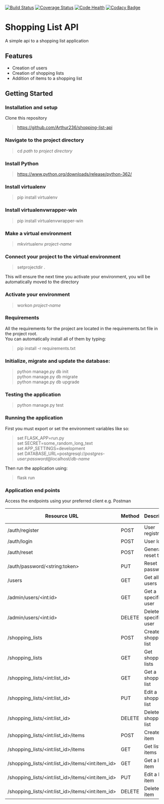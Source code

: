 [![Build Status](https://travis-ci.org/Arthur236/shopping-list-api.svg?branch=master)](https://travis-ci.org/Arthur236/shopping-list-api)   [![Coverage Status](https://coveralls.io/repos/github/Arthur236/shopping-list-api/badge.svg?branch=master)](https://coveralls.io/github/Arthur236/shopping-list-api?branch=master)   [![Code Health](https://landscape.io/github/Arthur236/shopping-list-api/master/landscape.svg?style=flat)](https://landscape.io/github/Arthur236/shopping-list-api/master)   [![Codacy Badge](https://api.codacy.com/project/badge/Grade/78995aa52f52492187af656f7c2cc06f)](https://www.codacy.com/app/Arthur236/shopping-list-api?utm_source=github.com&amp;utm_medium=referral&amp;utm_content=Arthur236/shopping-list-api&amp;utm_campaign=Badge_Grade)

# Shopping List API

A simple api to a shopping list application

## Features

* Creation of users
* Creation of shopping lists
* Addition of items to a shopping list

## Getting Started

### Installation and setup
Clone this repository
>https://github.com/Arthur236/shopping-list-api

### Navigate to the project directory

>cd _path to project directory_

### Install Python

>https://www.python.org/downloads/release/python-362/

### Install virtualenv

>pip install virtualenv

### Install virtualenvwrapper-win

>pip install virtualenvwrapper-win

### Make a virtual environment

>mkvirtualenv _project-name_

### Connect your project to the virtual environment

>setprojectdir .

This will ensure the next time you activate your environment, you will be automatically moved to the directory

### Activate your environment

>workon _project-name_

### Requirements

All the requirements for the project are located in the requirements.txt file in the project root.  
You can automatically install all of them by typing:  

>pip install -r requirements.txt

### Initialize, migrate and update the database:
>python manage.py db init  
 python manage.py db migrate  
 python manage.py db upgrade
 
 ### Testing the application
 >python manage.py test
 
 ### Running the application
 First you must export or set the environment variables like so:
 >set FLASK_APP=run.py  
set SECRET=some_random_long_text  
set APP_SETTINGS=development  
set DATABASE_URL=postgresql://_postgres-user_:_password_@localhost/_db-name_

Then run the application using:
>flask run

### Application end points
Access the endpoints using your preferred client e.g. Postman

| Resource URL                                                   | Method  | Description              | Requires Token |
|----------------------------------------------------------------|---------|--------------------------|----------------|
| /auth/register                                                 | POST    | User registration        | FALSE          |
| /auth/login                                                    | POST    | User login               | FALSE          |
| /auth/reset                                                    | POST    | Generate reset token     | FALSE          |
| /auth/password/&lt;string:token&gt;                            | PUT     | Reset password           | TRUE           |
| /users                                                         | GET     | Get all users            | TRUE           |
| /admin/users/&lt;int:id&gt;                                    | GET     | Get a specific user      | TRUE           |
| /admin/users/&lt;int:id&gt;                                    | DELETE  | Delete a specific user   | TRUE           |
| /shopping_lists                                                | POST    | Create shopping list     | TRUE           |
| /shopping_lists                                                | GET     | Get shopping lists       | TRUE           |
| /shopping_lists/&lt;int:list_id&gt;                            | GET     | Get a shopping list      | TRUE           |
| /shopping_lists/&lt;int:list_id&gt;                            | PUT     | Edit a shopping list     | TRUE           |
| /shopping_lists/&lt;int:list_id&gt;                            | DELETE  | Delete a shopping list   | TRUE           |
| /shopping_lists/&lt;int:list_id&gt;/items                      | POST    | Create a list item       | TRUE           |
| /shopping_lists/&lt;int:list_id&gt;/items                      | GET     | Get list items           | TRUE           |
| /shopping_lists/&lt;int:list_id&gt;/items/&lt;int:item_id&gt;  | GET     | Get a list item          | TRUE           |
| /shopping_lists/&lt;int:list_id&gt;/items/&lt;int:item_id&gt;  | PUT     | Edit a list item         | TRUE           |
| /shopping_lists/&lt;int:list_id&gt;/items/&lt;int:item_id&gt;  | DELETE  | Delete a list item       | TRUE           |
